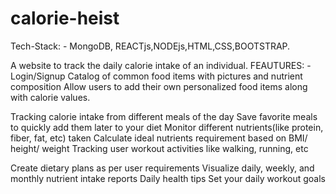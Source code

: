 # calorie-heist
Tech-Stack: - MongoDB, REACTjs,NODEjs,HTML,CSS,BOOTSTRAP.


A website to track the daily calorie intake of an individual. 
FEAUTURES: -
Login/Signup
Catalog of common food items with pictures and nutrient
composition
Allow users to add their own personalized food items along with
calorie values.

Tracking calorie intake from different meals of the day
Save favorite meals to quickly add them later to your diet
Monitor different nutrients(like protein, fiber, fat, etc) taken
Calculate ideal nutrients requirement based on BMI/ height/ weight
Tracking user workout activities like walking, running, etc

Create dietary plans as per user requirements
Visualize daily, weekly, and monthly nutrient intake reports
Daily health tips
Set your daily workout goals
